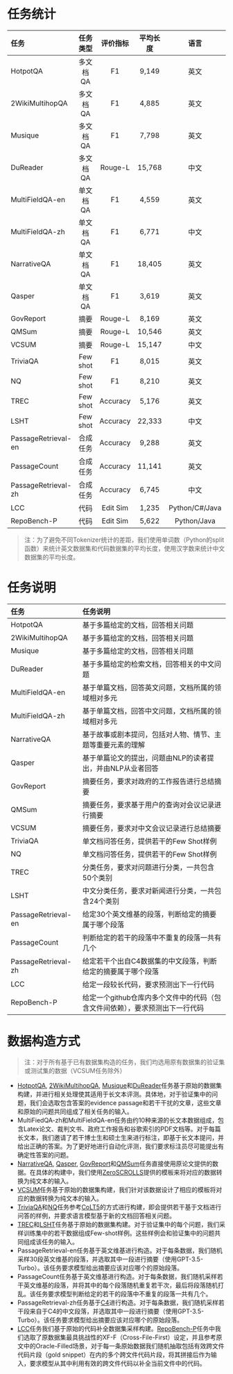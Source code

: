 # 任务统计

| 任务              |      任务类型  |      评价指标  |     平均长度                                       |语言 | Sample数量|
| :--------- | :-----------:| :-----------: |:---------: | :-------------: |:---------: |
| HotpotQA   | 多文档QA       | F1                        |9,149                           |英文                           |200                           |
| 2WikiMultihopQA| 多文档QA | F1                        |4,885                           |英文                           |200                           |
| Musique| 多文档QA   | F1                        |7,798                           |英文                           |200                           |
| DuReader| 多文档QA  | Rouge-L                 |15,768                           |中文                           |200                           |
| MultiFieldQA-en| 单文档QA | F1                        |4,559                           |英文                           |150                           |
| MultiFieldQA-zh| 单文档QA | F1                        |6,771                           |中文                           |200                           |
| NarrativeQA| 单文档QA | F1                        |18,405                           |英文                           |200                           |
| Qasper| 单文档QA    | F1                        |3,619                           |英文                           |200                           |
| GovReport| 摘要 | Rouge-L                 |8,169                           |英文                           |200                           |
| QMSum| 摘要     | Rouge-L                 |10,546                           |英文                           |200                           |
| VCSUM| 摘要     | Rouge-L                 |15,147                           |中文                           |200                           |
| TriviaQA| Few shot  | F1                        |8,015                           |英文                           |200                           |
| NQ| Few shot | F1                        |8,210                           |英文                           |200                           |
| TREC| Few shot | Accuracy                |5,176                           |英文                           |200                           |
| LSHT| Few shot | Accuracy                |22,333                           |中文                           |200                           |
| PassageRetrieval-en| 合成任务 | Accuracy                |9,288                           |英文                           |200                           |
| PassageCount| 合成任务 | Accuracy                |11,141                           |英文                           |200                           |
| PassageRetrieval-zh | 合成任务 | Accuracy                |6,745                           |中文                           |200                           |
| LCC| 代码 | Edit Sim              |1,235                           |Python/C#/Java                           |500                           |
| RepoBench-P| 代码 | Edit Sim                |5,622                           |Python/Java                           |500                           |

> 注：为了避免不同Tokenizer统计的差距，我们使用单词数（Python的split函数）来统计英文数据集和代码数据集的平均长度，使用汉字数来统计中文数据集的平均长度。

# 任务说明

| 任务              | 任务说明                                                     |
| :----------------- | :----------------------------------------------------------- |
| HotpotQA          | 基于多篇给定的文档，回答相关问题                             |
| 2WikiMultihopQA   | 基于多篇给定的文档，回答相关问题                             |
| Musique           | 基于多篇给定的文档，回答相关问题                             |
| DuReader          | 基于多篇给定的检索文档，回答相关的中文问题                   |
| MultiFieldQA-en   | 基于单篇文档，回答英文问题，文档所属的领域相对多元           |
| MultiFieldQA-zh   | 基于单篇文档，回答中文问题，文档所属的领域相对多元           |
| NarrativeQA       | 基于故事或剧本提问，包括对人物、情节、主题等重要元素的理解   |
| Qasper            | 基于单篇论文的提出，问题由NLP的读者提出，并由NLP从业者回答   |
| GovReport         | 摘要任务，要求对政府的工作报告进行总结摘要                   |
| QMSum             | 摘要任务，要求基于用户的查询对会议记录进行摘要               |
| VCSUM             | 摘要任务，要求对中文会议记录进行总结摘要                     |
| TriviaQA          | 单文档问答任务，提供若干的Few Shot样例                       |
| NQ                | 单文档问答任务，提供若干的Few Shot样例                       |
| TREC              | 分类任务，要求对问题进行分类，一共包含50个类别               |
| LSHT              | 中文分类任务，要求对新闻进行分类，一共包含24个类别           |
| PassageRetrieval-en | 给定30个英文维基的段落，判断给定的摘要属于哪个段落           |
| PassageCount | 判断给定的若干的段落中不重复的段落一共有几个           |
| PassageRetrieval-zh | 给定若干个出自C4数据集的中文段落，判断给定的摘要属于哪个段落 |
| LCC               | 给定一段较长代码，要求预测出下一行代码                       |
| RepoBench-P       | 给定一个github仓库内多个文件中的代码（包含文件间依赖），要求预测出下一行代码 |

# 数据构造方式

> 注：对于所有基于已有数据集构造的任务，我们均选用原有数据集的验证集或测试集的数据（VCSUM任务除外）

- [HotpotQA](https://hotpotqa.github.io/), [2WikiMultihopQA](https://aclanthology.org/2020.coling-main.580/), [Musique](https://arxiv.org/abs/2108.00573)和[DuReader](https://github.com/baidu/DuReader)任务基于原始的数据集构建，并进行相关处理使其适用于长文本评测。具体地，对于验证集中的问题，我们会选取包含答案的evidence passage和若干干扰的文章，这些文章和原始的问题共同组成了相关任务的输入。
- MultiFiedQA-zh和MultiFieldQA-en任务由约10种来源的长文本数据组成，包含Latex论文、裁判文书、政府工作报告和谷歌索引的PDF文档等。对于每篇长文本，我们邀请了若干博士生和硕士生来进行标注，即基于长文本提问，并给出正确的答案。为了更好地进行自动化评测，我们要求标注员尽可能提出有确定性答案的问题。
- [NarrativeQA](https://arxiv.org/pdf/1712.07040.pdf), [Qasper](https://arxiv.org/pdf/2105.03011.pdf), [GovReport](https://arxiv.org/pdf/2104.02112.pdf)和[QMSum](https://arxiv.org/pdf/2104.05938.pdf)任务直接使用原论文提供的数据。在具体的构建中，我们使用[ZeroSCROLLS](https://www.zero.scrolls-benchmark.com/)提供的模板来将对应的数据转换为纯文本的输入。
- [VCSUM](https://arxiv.org/abs/2305.05280)任务基于原始的数据集构建，我们针对该数据设计了相应的模板将对应的数据转换为纯文本的输入。
- [TriviaQA](https://nlp.cs.washington.edu/triviaqa/)和[NQ](https://ai.google.com/research/NaturalQuestions/)任务参考[CoLT5](https://arxiv.org/abs/2303.09752)的方式进行构建，即会提供若干基于文档进行问答的样例，并要求语言模型基于新的文档回答相关问题。
- [TREC](https://aclanthology.org/C02-1150.pdf)和[LSHT](http://tcci.ccf.org.cn/conference/2014/dldoc/evatask6.pdf)任务基于原始的数据集构建。对于验证集中的每个问题，我们采样训练集中的若干数据组成Few-shot样例。这些样例会和验证集中的问题共同组成该任务的输入。
- PassageRetrieval-en任务基于英文维基进行构造。对于每条数据，我们随机采样30段英文维基的段落，并选取其中一段进行摘要（使用GPT-3.5-Turbo）。该任务要求模型给出摘要应该对应哪个的原始段落。
- PassageCount任务基于英文维基进行构造。对于每条数据，我们随机采样若干英文维基的段落，并将其中的每个段落随机重复若干次，最后将段落随机打乱。该任务要求模型判断给定的若干的段落中不重复的段落一共有几个。
- PassageRetrieval-zh任务基于[C4](https://arxiv.org/abs/1910.10683)进行构造。对于每条数据，我们随机采样若干段来自于C4的中文段落，并选取其中一段进行摘要（使用GPT-3.5-Turbo）。该任务要求模型给出摘要应该对应哪个的原始段落。
- [LCC](https://arxiv.org/abs/2306.14893)任务我们基于原始的代码补全数据集采样构建。[RepoBench-P](https://arxiv.org/abs/2306.03091)任务中我们选取了原数据集最具挑战性的XF-F（Cross-File-First）设定，并且参考原文中的Oracle-Filled场景，对于每一条原始数据我们随机抽取包括有效跨文件代码片段（gold snippet）在内的多个跨文件代码片段，将其拼接后作为输入，要求模型从其中利用有效的跨文件代码以补全当前文件中的代码。
